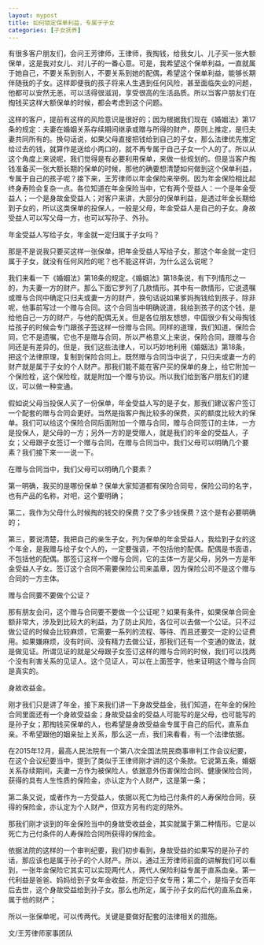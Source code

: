 ```yaml
---
layout: mypost
title: 如何锁定保单利益，专属于子女
categories: [子女抚养]
---
```


有很多客户朋友们，会问王芳律师，王律师，我掏钱，给我女儿、儿子买一张大额保单，这是我对女儿、对儿子的一番心意。可是，我希望这个保单利益，一直就属于她自己，不要关系到别人，不要关系到她的配偶，希望这个保单利益，能够长期伴随我的子女。这样即便我的孩子将来人生遇到任何风险，甚至面临失业的问题，他都可以安然无恙，可以活得很滋润，享受很高的生活品质。所以当客户朋友们在掏钱买这样大额保单的时候，都会考虑到这个问题。

这样的客户，提前有这样的风险意识是很好的；因为根据我们现在《婚姻法》第17条的规定：夫妻在婚姻关系存续期间继承或赠与所得的财产，原则上推定，是归夫妻共同所有的。换句话说，如果父母直接把钱给到自己的子女，那么法律优先推定给过去的钱，就算作是送给小两口的，就不再专属于自己子女一个人的了。所以从这个角度上来说呢，我们觉得是有必要利用保单，来做一些规划的。但是当客户掏钱准备买一张大额长期的保单的时候，那他的确要想清楚如何做到这个保单利益，专属于自己的孩子呢？接下来，王芳律师以年金保险来举例。因为年金保险相比起终身寿险会复杂一点。各位知道在年金保险当中，它有两个受益人：一个是年金受益人；一个是身故金受益人；对客户来讲，大部分的保单利益，是透过年金长期给到子女的，所以这类保单的投保人，一般是父母，年金受益人是自己的子女。身故受益人可以写父母一方，也可以写孙子、外孙。

年金受益人写给子女，年金就一定归属于子女吗？

那是不是说我只要买这样一张保单，把年金受益人写给子女，那这个年金就一定归属于子女，就没有任何风险的呢？也不能这样讲，为什么这么说呢？

我们来看一下《婚姻法》第18条的规定。《婚姻法》第18条说，有下列情形之一的，为夫妻一方的财产。那么下面它罗列了几款情形。其中有一款情形，它说遗嘱或赠与合同中确定只归夫或妻一方的财产，换句话说如果爹妈掏钱给到孩子，除非呢，他事前写过一个赠与合同。这个合同当中明确说道，我给到孩子的这个钱，是给他自己一方的财产，与他的配偶无关。但是各位朋友想想，中国很少有父母掏钱给孩子的时候会专门跟孩子签这样一份赠与合同。同样的道理，我们知道，保险合同，它不是遗嘱，它也不是赠与合同，所以严格意义上来说，保险合同，跟赠与合同还是有差异的。但是，我们这些法律人，可以巧妙地利用《婚姻法》第18条，把这个法律原理，复制到保险合同上。既然赠与合同当中说了，只归夫或妻一方的财产就是属于子女的个人财产。那我们能不能在客户买的保单的身上，给它附加一个保险栓，这个保险栓，就是附加一个赠与协议。所以我们给到客户朋友们的建议，可以做一种变通。

假如说父母当投保人买了一份保单，年金受益人写的是子女，那我们建议客户签订一个配套的赠与合同会更好。当然是指客户掏比较多的保费，买的额度比较大的保单。我们可以给这个保险合同后面附加一个赠与合同，赠与合同签订的主体，一方是投保人，是父母的一方；另外一方的是受赠人，就是我们的年金的受益人，子女；父母跟子女签订一个赠与合同，在赠与合同当中，我们父母可以明确几个要素？我们接下来一一说一下。

在赠与合同当中，我们父母可以明确几个要素？

第一明确，我买的是哪份保单？保单大家知道都有保险合同号，保险公司的名字，也有产品的名称，对吧，这个要明确；

第二，我作为父母什么时候掏的钱交的保费？交了多少钱保费？这个是有必要明确的；

第三，要说清楚，我把自己的亲生子女，列为保单的年金受益人，我给到子女的这个年金，是我赠与给子女个人的，一定要强调，不包括他的配偶。配偶是书面语，不包括他的配偶。那签订这样一个赠与合同，它的主体一方是父母，另外一方是年金受益人子女。签订这个合同不需要保险公司来盖章，因为保险公司不是这个赠与合同的一方主体。

赠与合同要不要做个公证？

那有朋友会问，这个赠与合同要不要做一个公证呢？如果有条件，如果保单合同金额非常大，涉及到比较大的利益，为了防止风险，各位可以去做一个公证。只不过做公证的时候会比较麻烦，它需要一系列的流程、等待、而且还要交一定的公证费用。如果嫌麻烦，没有时间、没有精力去做公证，那我们还有一个变通的做法，就是做见证。所谓见证的就是父母跟子女签订这样的赠与合同的时候，我们可以找两个没有利害关系的见证人。这个见证人，可以在上面签字，他来证明这个赠与合同是真实的。

身故收益金。

刚才我们只是讲了年金，接下来我们讲一下身故受益金，我们知道，在年金的保险合同里面还有一个身故受益金；身故受益金的受益人可能写的是父母，也可能写的是孙子女；那掏钱买保单的人，也希望是身故受益金专属于自己的后代，直系血亲。不希望跟他的姻亲扯上关系，那么这一点，我们来看看，有一个法律依据。

在2015年12月，最高人民法院有一个第八次全国法院民商事审判工作会议纪要，在这个会议纪要当中，提到了类似于王律师刚才讲的这个条款。它说第五条，婚姻关系存续期间，夫妻一方作为被保险人，依据意外伤害保险合同、健康保险合同，获得的具有人生性质的保险金，亦认定为个人财产，这是第一条；

第二条又说，或者作为一方受益人，依据以死亡为给己付条件的人寿保险合同，获得的保险金，亦认定为个人财产，但双方另有约定的除外。

那我们刚才谈到的年金保险当中的身故受收益金，其实就属于第二种情形。它是以死亡为己付条件的人寿保险合同所获得的保险金。

依据法院的这样的一个审判纪要，我们初步看到，身故受益的如果写的是孙子的话，那应该也是属于孙子的个人财产。所以，通过王芳律师前面的讲解我们可以看到，一张年金保险它其实可以实现两代人，两代人保险利益专属于直系血亲。第一代利益是爸爸、妈妈给到子女年金收益，所定归子女专用；第二个，是指子女百年后去世，这个身故受益给到孙子女。那么也所定，属于孙子女的后代的直系血亲，属于他的财产；

所以一张保单呢，可以传两代。关键是要做好配套的法律相关的措施。



文/王芳律师家事团队